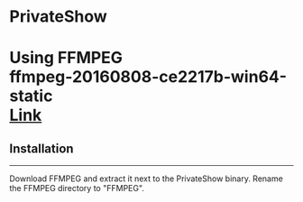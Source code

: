 <h1>PrivateShow<h1>

Using FFMPEG <br>
ffmpeg-20160808-ce2217b-win64-static <br>
<a href="http://www.videohelp.com/software/ffmpeg">Link</a>

<h2>Installation</h2><hr>

Download FFMPEG and extract it next to the PrivateShow binary. Rename the FFMPEG directory to "FFMPEG".